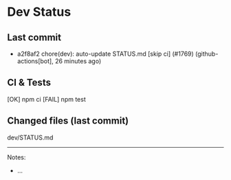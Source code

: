 # Dev Status

## Last commit
- a2f8af2 chore(dev): auto-update STATUS.md [skip ci] (#1769) (github-actions[bot], 26 minutes ago)
## CI & Tests
[OK] npm ci
[FAIL] npm test

## Changed files (last commit)
dev/STATUS.md

---
Notes:
- ...
